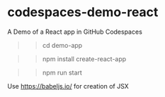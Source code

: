 # codespaces-demo-react
A Demo of a React app in GitHub Codespaces

>> cd demo-app

>> npm install create-react-app

>> npm run start

Use https://babeljs.io/ for creation of JSX
